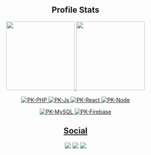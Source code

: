 <h2 align="center">Profile Stats</h2>

<p align="center">
  <a href="https://github.com/PabloKauan-TI">
  <img height="180em" src="https://github-readme-stats.vercel.app/api?username=PabloKauan-TI&show_icons=true&theme=tokyonight"/>
  <img height="180em" src="https://github-readme-stats.vercel.app/api/top-langs/?username=PabloKauan-TI&layout=compact&langs_count=6&theme=tokyonight"/>  
</p>
  
<p align="center">
  <img  alt="PK-PHP" src="https://img.shields.io/badge/PHP-323330?style=for-the-badge&logo=PHP">
  <img  alt="PK-Js" src="https://img.shields.io/badge/JavaScript-323330?style=for-the-badge&logo=javascript">
  <img  alt="PK-React" src="https://img.shields.io/badge/React.js-323330?style=for-the-badge&logo=React">
  <img  alt="PK-Node" src="https://img.shields.io/badge/Node.js-323330?style=for-the-badge&logo=Node.js">
</p>
<p align="center">
  <img  alt="PK-MySQL" src="https://img.shields.io/badge/MySQL-323330?style=for-the-badge&logo=MySQL">
  <img  alt="PK-Firebase" src="https://img.shields.io/badge/Firebase-323330?style=for-the-badge&logo=Firebase">
</p>

<h2 align="center">Social</h2>

<p align="center">
  <a href="https://instagram.com/_pk017" target="_blank"><img src="https://img.shields.io/badge/-Instagram-C13584?style=for-the-badge&logo=instagram&logoColor=white" target="_blank"></a>
  <a href = "mailto:pablokauan.tech@gmail.com"><img src="https://img.shields.io/badge/-Gmail-%23333?style=for-the-badge&logo=gmail&logoColor=white" target="_blank"></a>
  <a href="https://www.linkedin.com/in/pablo-kauan-67075122b" target="_blank"><img src="https://img.shields.io/badge/-LinkedIn-%230077B5?style=for-the-badge&logo=linkedin&logoColor=white" target="_blank"></a> 
 <!-- <a href="https://t.me/" target="_blank"><img src="https://img.shields.io/badge/Telegram-229ED9?style=for-the-badge&logo=telegram&logoColor=white" target="_blank"></a> -->
</p>
